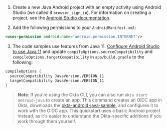 1. Create a new Java Android project with an empty activity using Android Studio (we called it `browser_sign_in`). For information on creating a project, see the [Android Studio documentation](https://developer.android.com/training/basics/firstapp/creating-project).

2. Add the following permissions to your `AndroidManifest.xml`:

```xml
<uses-permission android:name="android.permission.INTERNET"/>
```

3. The code samples use features from Java 11. [Configure Android Studio to use Java 11](https://developer.android.com/studio/intro/studio-config#jdk) and update `compileOptions.sourceCompatibility` and `compileOptions.targetCompatibility` in `app/build.gradle` to the following:

```gradle
compileOptions {
  sourceCompatibility JavaVersion.VERSION_11
  targetCompatibility JavaVersion.VERSION_11
}
```

> **Note**: If you're using the Okta CLI, you can also run `okta start android-java` to create an app. This command creates an OIDC app in Okta, downloads the [okta-android-java-sample](https://github.com/okta-samples/okta-android-java-sample), and configures it to work with the OIDC app. This quickstart uses a basic Android project instead, as it's easier to understand the Okta-specific additions if you work through them yourself.
